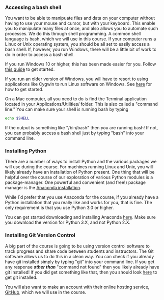 ### Accessing a bash shell

You want to be able to manipuate files and data on your computer without having to use your mouse and cursor, but with your keyboard.
This enable you to manipulate many files at once, and also allows you to automate such processes.
We do this through shell programming.
A common shell language is bash, which we will use in this course.
If your computer runs a Linux or Unix operating system, you should be all set to easily access a bash shell.
If, however, you run Windows, there will be a little bit of work to do in order to access a bash shell.

If you run Windows 10 or higher, this has been made easier for you.
Follow [this guide](https://www.howtogeek.com/249966/how-to-install-and-use-the-linux-bash-shell-on-windows-10/)
to get started.

If you run an older version of Windows, you will have to resort to using applications like Cygwin to run Linux software on Windows.
See [here](https://www.howtogeek.com/howto/41382/how-to-use-linux-commands-in-windows-with-cygwin/) for how to get started.

On a Mac computer, all you need to do is find the Terminal application located in your Applications/Utilities/ folder.
This is also called a "command line."
You can make sure your shell is running bash by typing
```bash
echo $SHELL
```
If the output is something like "/bin/bash" then you are running bash! If not, you can probably access a bash shell just by typing "bash" into your command line.


### Installing Python

There are a number of ways to install Python and the various packages we will use during the course.
For machines running Linux and Unix, you will likely already have an installation of Python present.
One thing that will be helpful over the course of our exploration of various Python modules is a package-manager.
One powerful and convenient (and free!) package manager is the [Anaconda installation](https://www.continuum.io/Anaconda-Overview). 

While I`d prefer that you use Anaconda for the course, if you already have a Python installation that you really like and works for you, that is fine.
The only requirement is that you use Python 3.0 or higher.

You can get started downloading and installing Anaconda [here](https://www.continuum.io/downloads).
Make sure you download the version for Python 3.X, and not Python 2.X.


### Installing Git Version Control

A big part of the course is going to be using version control software to track progress and share code between students and instructors.
The Git software allows us to do this in a clean way.
You can check if you already have git installed simply by typing "git" into your command line.
If you get any response ***other than*** "command not found" then you likely already have git installed!
If you did get something like that, then you should look [here](https://git-scm.com/book/en/v2/Getting-Started-Installing-Git)
to get git installed.

You will also want to make an account with their online hosting service, [GitHub](https://github.com/), which we will use in the course.  






